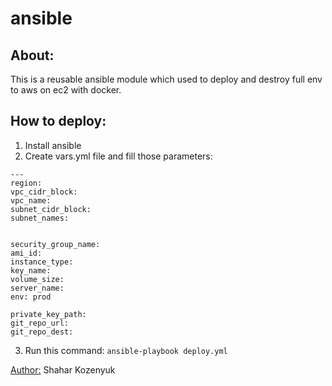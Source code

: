 # ansible

## About: 

This is a reusable ansible module which used to deploy and destroy full env to aws on ec2 with docker.

## How to deploy: 
1. Install ansible
2. Create vars.yml file and fill those parameters: 
```
---
region: 
vpc_cidr_block: 
vpc_name: 
subnet_cidr_block: 
subnet_names:


security_group_name: 
ami_id: 
instance_type: 
key_name: 
volume_size: 
server_name: 
env: prod

private_key_path:
git_repo_url: 
git_repo_dest: 
```
3. Run this command: ```ansible-playbook deploy.yml```


<u>Author:</u> Shahar Kozenyuk
